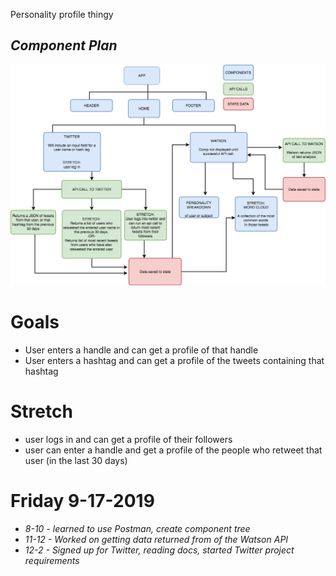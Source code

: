 Personality profile thingy

## _Component Plan_
![ss1](https://github.com/brnhensley/personality-profile/blob/master/profile.png)

# Goals

* User enters a handle and can get a profile of that handle
* User enters a hashtag and can get a profile of the tweets containing that hashtag


# Stretch

* user logs in and can get a profile of their followers
* user can enter a handle and get a profile of the people who retweet that user (in the last 30 days)

# Friday 9-17-2019
 * _8-10 - learned to use Postman, create component tree_
 * _11-12 - Worked on getting data returned from of the Watson API_
 * _12-2 - Signed up for Twitter, reading docs, started Twitter project requirements_